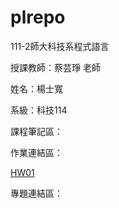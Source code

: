 # plrepo

111-2師大科技系程式語言

授課教師：蔡芸琤 老師

姓名：楊士寬

系級：科技114

課程筆記區：

作業連結區：
<p></p>
<a href="https://github.com/DADDYDADO/plrepo/blob/main/%23HW01.ipynb" target="_blank">HW01</a>

專題連結區：
